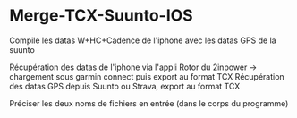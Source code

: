 # Merge-TCX-Suunto-IOS
Compile les datas W+HC+Cadence de l'iphone avec les datas GPS de la suunto

Récupération des datas de l'iphone via l'appli Rotor du 2inpower
-> chargement sous garmin connect puis export au format TCX
Récupération des datas GPS depuis Suunto ou Strava, export au format TCX

Préciser les deux noms de fichiers en entrée (dans le corps du programme)
